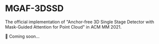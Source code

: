 # MGAF-3DSSD
The official implementation of "Anchor-free 3D Single Stage Detector with Mask-Guided Attention for Point Cloud" in ACM MM 2021.

:wrench: Coming soon...

